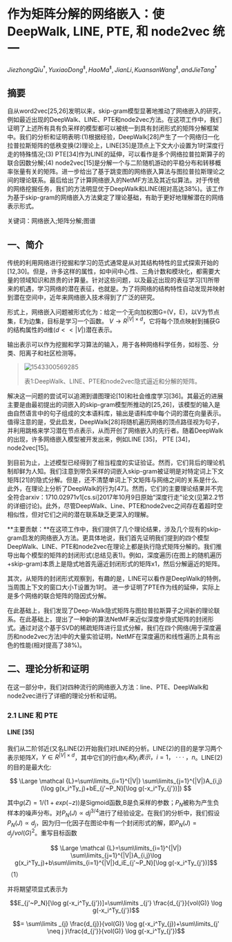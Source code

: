

# 作为矩阵分解的网络嵌入：使 DeepWalk, LINE, PTE, 和 node2vec 统一

$Jiezhong Qiu^†, Yuxiao Dong^‡, Hao Ma^‡, Jian Li, Kuansan Wang^‡, and Jie Tang^†$

## 摘要

自从word2vec[25,26]发明以来，skip-gram模型显著地推动了网络嵌入的研究，例如最近出现的DeepWalk、LINE、PTE和node2vec方法。在这项工作中，我们证明了上述所有具有负采样的模型都可以被统一到具有封闭形式的矩阵分解框架中。我们的分析和证明表明:(1)根据经验，DeepWalk[28]产生了一个网络归一化拉普拉斯矩阵的低秩变换(2)理论上，LINE[35]是顶点上下文大小设置为1时深度行走的特殊情况;(3) PTE[34]作为LINE的延伸，可以看作是多个网络拉普拉斯算子的联合因数分解;(4) node2vec[15]是分解一个与二阶随机游动的平稳分布和转移概率张量有关的矩阵。进一步给出了基于跳变图的网络嵌入算法与图拉普拉斯理论之间的理论联系。最后给出了计算网络嵌入的NetMF方法及其近似算法。对于传统的网络挖掘任务，我们的方法明显优于DeepWalk和LINE(相对高达38%)。该工作为基于skip-gram的网络嵌入方法奠定了理论基础，有助于更好地理解潜在的网络表示形式。

关键词：网络嵌入;矩阵分解;图谱

## 一、简介

传统的利用网络进行挖掘和学习的范式通常是从对其结构特性的显式探索开始的[12,30]。但是，许多这样的属性，如中间中心性、三角计数和模块化，都需要大量的领域知识和昂贵的计算量。针对这些问题，以及最近出现的表征学习[1]所带来的机遇，学习网络的潜在表征，也就是。为了将网络的结构特性自动发现并映射到潜在空间中，近年来网络嵌入技术得到了广泛的研究。

形式上，网络嵌入问题被形式化为：给定一个无向加权图G=(V，E)，以V为节点集，E为边集，目标是学习一个函数。 $V→R^{|V|\times d}$，它将每个顶点映射到捕获G的结构属性的d维$(d<<|V|)$潜在表示。

输出表示可以作为挖掘和学习算法的输入，用于各种网络科学任务，如标签、分类、阳离子和社区检测等。

> ![1543300569285](F:\Machine-learning-and-data-science-notebook\images\作为矩阵分解的网络嵌入\%5CUsers%5CDELL%5CAppData%5CRoaming%5CTypora%5Ctypora-user-images%5C1543300569285.png)
>
> 表1:DeepWalk、LINE、PTE和node2vec隐式逼近和分解的矩阵。

解决这一问题的尝试可以追溯到谱图理论[10]和社会维度学习[36]。其最近的进展主要是由最初提出的词嵌入的skip-gram模型所推动的[25,26]，该模型的输入是由自然语言中的句子组成的文本语料库，输出是语料库中每个词的潜在向量表示。值得注意的是，受此启发，DeepWalk[28]将随机遍历网络的顶点路径视为句子，并利用跳格来学习潜在节点表示，从而开创了网络嵌入的先行者。随着DeepWalk的出现，许多网络嵌入模型被开发出来，例如LINE [35]， PTE [34]， node2vec[15]。

到目前为止，上述模型已经得到了相当程度的实证验证。然而，它们背后的理论机制却鲜为人知。我们注意到带负采样的词嵌入skip-gram被证明是对特定词上下文矩阵[21]的隐式分解。但是，还不清楚单词上下文矩阵与网络之间的关系是什么.此外，在理论上分析了DeepWalk的行为[47]。然而，它们的主要理论结果并不完全符合arxiv：1710.02971v1[cs.si]2017年10月9日原始“深度行走”论文(见第2.2节的详细讨论)。此外，尽管DeepWalk、Line、PTE和node2vec之间存在着超时空相似性，但对它们之间的潜在联系缺乏更深入的理解。

**主要贡献：**在这项工作中，我们提供了几个理论结果，涉及几个现有的skip-gram启发的网络嵌入方法。更具体地说，我们首先证明我们提到的四个模型DeepWalk、LINE、PTE和node2vec在理论上都是执行隐式矩阵分解的。我们推导出每个模型的矩阵的封闭形式(总结见表1)。例如，深度遍历(在图上的随机遍历+skip-gram)本质上是隐式地首先逼近封闭形式的矩阵x1，然后分解逼近的矩阵。

其次，从矩阵的封闭形式观察到，有趣的是，LINE可以看作是DeepWalk的特例，当周围上下文的窗口大小T设置为1时。 进一步证明了PTE作为线的延伸，实际上是多个网络的联合矩阵的隐因式分解。

在此基础上，我们发现了Deep-Walk隐式矩阵与图拉普拉斯算子之间新的理论联系。在此基础上，提出了一种新的算法NetMF来近似深度步隐式矩阵的封闭形式。通过对这个基于SVD的稀疏矩阵进行显式分解，我们在四个网络(用于深度遍历和node2vec方法)中的大量实验证明，NetMF在深度遍历和线性遍历上具有出色的性能(相对提高了38%)。

## 二、理论分析和证明

在这一部分中，我们对四种流行的网络嵌入方法：line、PTE、DeepWalk和node2vec进行了详细的理论分析和证明。

### 2.1 LINE 和 PTE

#### LINE [35]

我们从二阶邻近(又名LINE(2)开始我们对LINE的分析。LINE(2)的目的是学习两个表示矩阵$X，Y∈R^{|V|\times d}$，其中它们的行由$x_i和y_i表示，i=1，···，n$。LINE(2)的目的是最大化:

$$ \Large \mathcal {L}=\sum\limits_{i=1}^{|V|} \sum\limits_{j=1}^{|V|}A_{i,j}(\log g(x_i^Ty_j)+bE_{j'~P_N}[\log g(-x_i^Ty_{j'})]) $$

其中$g(Z)=1/(1+exp(−z))​$是Sigmoid函数,B是负采样的参数；$P_N​$被称为产生负样本的噪声分布。对$P_N(J)∝d j^{3/4}​$进行了经验设定。在我们的分析中，我们假设$P_N(J)∝d_j​$，因为归一化因子在图论中有一个封闭形式的解，即$P_N(J)=d_j/vol(G)^2​$。重写目标函数

$$ \Large \mathcal {L}=\sum\limits_{i=1}^{|V|} \sum\limits_{j=1}^{|V|}A_{i,j}\log g(x_i^Ty_j)+b\sum\limits_{i=1}^{|V|}d_iE_{j'~P_N}[\log g(-x_i^Ty_{j'})]$$ （1）

并将期望项显式表示为

$$E_{j'~P_N}[\log g(-x_i^Ty_{j'})]=\sum\limits _{j'} \frac{d_{j'}}{vol(G)}  \log g(-x_i^Ty_{j'})$$

$$=  \sum\limits _{j} \frac{d_{j}}{vol(G)}  \log g(-x_i^Ty_{j})+\sum\limits_{j' \neq j }\frac{d_{j'}}{vol(G)}  \log g(-x_i^Ty_{j'})$$

